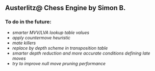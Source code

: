## Austerlitz@ Chess Engine by Simon B.

### To do in the future:

- *smarter MVV/LVA lookup table values*
- *apply countermove heuristic*
- *mate killers*
- *replace by depth scheme in transposition table*
- *smarter depth reduction and more accurate conditions defining late moves*
- *try to improve null move pruning performance*
